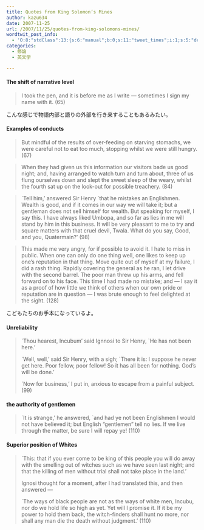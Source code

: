 ```yaml
---
title: Quotes from King Solomon’s Mines
author: kazu634
date: 2007-11-25
url: /2007/11/25/quotes-from-king-solomons-mines/
wordtwit_post_info:
  - 'O:8:"stdClass":13:{s:6:"manual";b:0;s:11:"tweet_times";i:1;s:5:"delay";i:0;s:7:"enabled";i:1;s:10:"separation";s:2:"60";s:7:"version";s:3:"3.7";s:14:"tweet_template";b:0;s:6:"status";i:2;s:6:"result";a:0:{}s:13:"tweet_counter";i:2;s:13:"tweet_log_ids";a:1:{i:0;i:3327;}s:9:"hash_tags";a:0:{}s:8:"accounts";a:1:{i:0;s:7:"kazu634";}}'
categories:
  - 修論
  - 英文学

---
```

<div class="section">
<h4>
    The shift of narrative level
</h4>
  
<blockquote>
<p>
      I took the pen, and it is before me as I write &#8212; sometimes I sign my name with it. (65)
</p>
</blockquote>
  
<p>
    こんな感じで物語内部と語りの外部を行き来することもあるみたい。
</p>
  
<h4>
    Examples of conducts
</h4>
  
<blockquote>
<p>
      But mindful of the results of over-feeding on starving stomachs, we were careful not to eat too much, stopping whilst we were still hungry. (67)
</p>
</blockquote>
  
<blockquote>
<p>
      When they had given us this information our visitors bade us good night; and, having arranged to watch turn and turn about, three of us flung ourselves down and slept the sweet sleep of the weary, whilst the fourth sat up on the look-out for possible treachery. (84)
</p>
</blockquote>
  
<blockquote>
<p>
      `Tell him,&#8217; answered Sir Henry `that he mistakes an Englishmen. Wealth is good, and if it comes in our way we will take it; but a gentleman does not sell himself for wealth. But speaking for myself, I say this. I have always liked Umbopa, and so far as lies in me will stand by him in this business. It will be very pleasant to me to try and square matters with that cruel devil, Twala. What do you say, Good, and you, Quatermain?&#8217; (98)
</p>
</blockquote>
  
<blockquote>
<p>
      This made me very angry, for if possible to avoid it. I hate to miss in public. When one can only do one thing well, one likes to keep up one&#8217;s reputation in that thing. Move quite out of myself at my failure, I did a rash thing. Rapidly covering the general as he ran, I let drive with the second barrel. The poor man threw up his arms, and fell forward on to his face. This time I had made no mistake; and &#8212; I say it as a proof of how little we think of others when our own pride or reputation are in question &#8212; I was brute enough to feel delighted at the sight. (128)
</p>
</blockquote>
  
<p>
    こどもたちのお手本になっているよ。
</p>
  
<h4>
    Unreliability
</h4>
  
<blockquote>
<p>
      `Thou hearest, Incubum&#8217; said Ignnosi to Sir Henry, `He has not been here.&#8217;
</p>
    
<p>
      `Well, well,&#8217; said Sir Henry, with a sigh; `There it is: I suppose he never get here. Poor fellow, poor fellow! So it has all been for nothing. God&#8217;s will be done.&#8217;
</p>
    
<p>
      `Now for business,&#8217; I put in, anxious to escape from a painful subject. (99)
</p>
</blockquote>
  
<h4>
    the authority of gentlemen
</h4>
  
<blockquote>
<p>
      `It is strange,&#8217; he answered, `and had ye not been Englishmen I would not have believed it; but English &#8220;gentlemen&#8221; tell no lies. If we live through the matter, be sure I will repay ye! (110)
</p>
</blockquote>
  
<h4>
    Superior position of Whites
</h4>
  
<blockquote>
<p>
      `This: that if you ever come to be king of this people you will do away with the smelling out of witches such as we have seen last night; and that the killing of men without trial shall not take place in the land.&#8217;
</p>
    
<p>
      Ignosi thought for a moment, after I had translated this, and then answered &#8212;
</p>
    
<p>
      `The ways of black people are not as the ways of white men, Incubu, nor do we hold life so high as yet. Yet will I promise it. If it be my power to hold them back, the witch-finders shall hunt no more, nor shall any man die the death without judgment.&#8217; (110)
</p>
</blockquote>
</div>